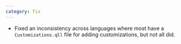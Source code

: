 ```yaml
---
category: fix
---
```

* Fixed an inconsistency across languages where most have a `Customizations.qll` file for adding customizations, but not all did.